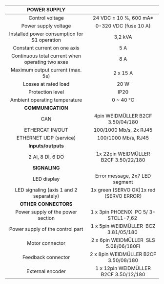 | **POWER SUPPLY** |   |
| :---: | :---: |
| Control voltage | 24 VDC ± 10 %, 600 mA* |
| Power supply voltage | 0-320 VDC (fuse 10 A) |
| Installed power consumption for S1 operation | 3,2 kVA |
| Constant current on one axis | 5 A |
| Continuous total current when operating two axes | 8 A |
| Maximum output current (max. 5s) | 2 x 15 A |
| Losses at rated load | 20 W |
| Protection level | IP20 |
| Ambient operating temperature | 0 ~ 40 °C |
| **COMMUNICATION** |   |
| CAN | 4pin WEIDMÜLLER  B2CF 3.50/04/180 |
| ETHERCAT IN/OUT | 100/1000 Mb/s, 2x RJ45 |
| ETHERNET UDP (service) | 100/1000 Mb/s, RJ45 |
| **Inputs/outputs** |   |
| 2 AI, 8 DI, 6 DO | 1x 22pin WEIDMÜLLER  B2CF 3.50/22/180 |
| **SIGNALING** |   |
| LED display | Error message, 2x7 LED segment |
| LED signaling (axis 1 and 2 separately) | 1x green (SERVO OK)1x red (SERVO ERROR) |
| **OTHER CONNECTORS** |   |
| Power supply of the power section | 1 x 3pin PHOENIX  PC 5/ 3-STCL1-7,62   |
| Power supply of the control part | 1 x 5pin WEIDMÜLLER  BCZ 3.81/05/180   |
| Motor connector | 2 x 6pin WEIDMÜLLER  SLS 5.08/06/180FI  |
| Feedback connector | 2 x 8pin WEIDMÜLLER  B2CF 3.50/08/180 |
| External encoder | 1 x 12pin WEIDMÜLLER  B2CF 3.50/12/180 |
